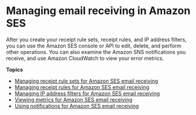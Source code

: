 # Managing email receiving in Amazon SES<a name="receiving-email-managing"></a>

After you create your receipt rule sets, receipt rules, and IP address filters, you can use the Amazon SES console or API to edit, delete, and perform other operations\. You can also examine the Amazon SNS notifications you receive, and use Amazon CloudWatch to view your error metrics\.

**Topics**
+ [Managing receipt rule sets for Amazon SES email receiving](receiving-email-managing-receipt-rule-sets.md)
+ [Managing receipt rules for Amazon SES email receiving](receiving-email-managing-receipt-rules.md)
+ [Managing IP address filters for Amazon SES email receiving](receiving-email-managing-ip-filters.md)
+ [Viewing metrics for Amazon SES email receiving](receiving-email-metrics.md)
+ [Using notifications for Amazon SES email receiving](receiving-email-notifications.md)